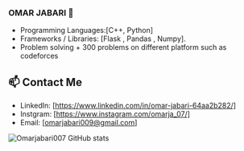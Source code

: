 ### OMAR JABARI 👋

- Programming Languages:[C++, Python]
- Frameworks / Libraries: [Flask , Pandas , Numpy].
- Problem solving + 300 problems on different platform such  as codeforces 
## 📫 Contact Me

- LinkedIn: [https://www.linkedin.com/in/omar-jabari-64aa2b282/]
- Instgram: [https://www.instagram.com/omarja_07/]
- Email: [omarjabari009@gmail.com]
   

![Omarjabari007 GitHub stats](https://github-readme-stats.vercel.app/api?username=Omarjabari007&show_icons=true&theme=tokyonight)
